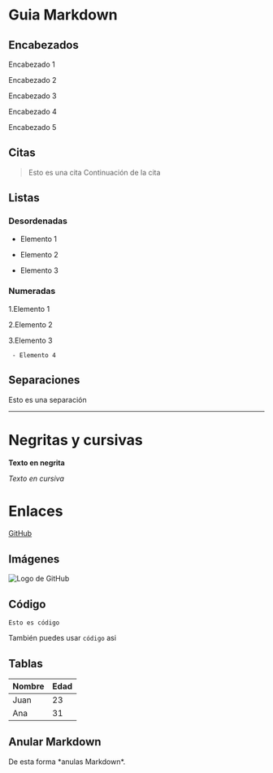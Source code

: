 # Guia Markdown
## Encabezados
Encabezado 1

Encabezado 2

Encabezado 3 

Encabezado 4

Encabezado 5 

## Citas
> Esto es una cita 
Continuación de la cita 

## Listas
### Desordenadas
 - Elemento 1

 - Elemento 2

 - Elemento 3


### Numeradas 
1.Elemento 1

2.Elemento 2 

3.Elemento 3 

     - Elemento 4

## Separaciones
Esto es una separación 

---

# Negritas y cursivas
**Texto en negrita**

*Texto en cursiva*

# Enlaces
[GitHub](https://github.com)

## Imágenes
![Logo de GitHub](https://github.githubassets.com/images/modules/logos_page/GitHub-Mark.png)

## Código

~~~
Esto es código
~~~
También puedes usar ``código`` asi

## Tablas

| Nombre | Edad |
|--------|------|
| Juan   | 23   |
| Ana    | 31   |

## Anular Markdown

De esta forma \*anulas Markdown*.







